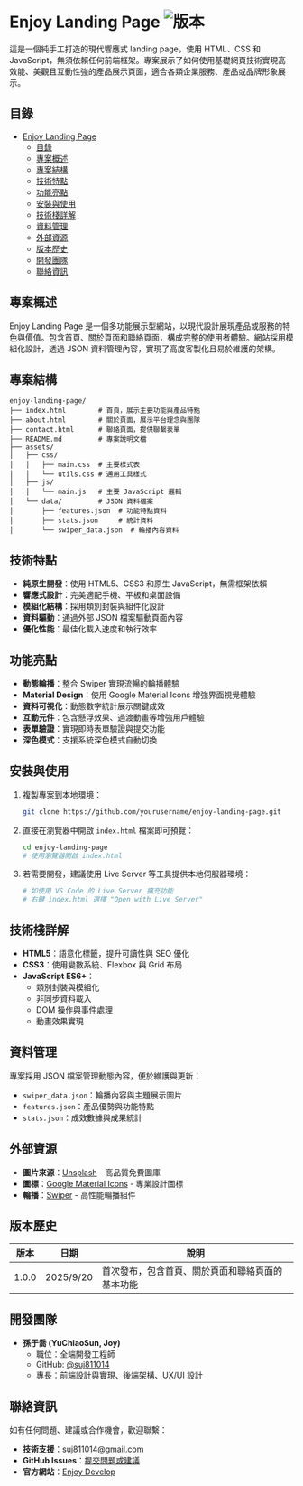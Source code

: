 # Enjoy Landing Page ![版本](https://img.shields.io/badge/版本-1.0.0-blue)

這是一個純手工打造的現代響應式 landing page，使用 HTML、CSS 和 JavaScript，無須依賴任何前端框架。專案展示了如何使用基礎網頁技術實現高效能、美觀且互動性強的產品展示頁面，適合各類企業服務、產品或品牌形象展示。

## 目錄

- [Enjoy Landing Page](#enjoy-landing-page-)
  - [目錄](#目錄)
  - [專案概述](#專案概述)
  - [專案結構](#專案結構)
  - [技術特點](#技術特點)
  - [功能亮點](#功能亮點)
  - [安裝與使用](#安裝與使用)
  - [技術棧詳解](#技術棧詳解)
  - [資料管理](#資料管理)
  - [外部資源](#外部資源)
  - [版本歷史](#版本歷史)
  - [開發團隊](#開發團隊)
  - [聯絡資訊](#聯絡資訊)

## 專案概述

Enjoy Landing Page 是一個多功能展示型網站，以現代設計展現產品或服務的特色與價值。包含首頁、關於頁面和聯絡頁面，構成完整的使用者體驗。網站採用模組化設計，透過 JSON 資料管理內容，實現了高度客製化且易於維護的架構。

## 專案結構

```plaintext
enjoy-landing-page/
├── index.html        # 首頁，展示主要功能與產品特點
├── about.html        # 關於頁面，展示平台理念與團隊
├── contact.html      # 聯絡頁面，提供聯繫表單
├── README.md         # 專案說明文檔
├── assets/
│   ├── css/
│   │   ├── main.css  # 主要樣式表
│   │   └── utils.css # 通用工具樣式
│   ├── js/
│   │   └── main.js   # 主要 JavaScript 邏輯
│   └── data/         # JSON 資料檔案
│       ├── features.json  # 功能特點資料
│       ├── stats.json     # 統計資料
│       └── swiper_data.json  # 輪播內容資料
```

## 技術特點

- **純原生開發**：使用 HTML5、CSS3 和原生 JavaScript，無需框架依賴
- **響應式設計**：完美適配手機、平板和桌面設備
- **模組化結構**：採用類別封裝與組件化設計
- **資料驅動**：通過外部 JSON 檔案驅動頁面內容
- **優化性能**：最佳化載入速度和執行效率

## 功能亮點

- **動態輪播**：整合 Swiper 實現流暢的輪播體驗
- **Material Design**：使用 Google Material Icons 增強界面視覺體驗
- **資料可視化**：動態數字統計展示關鍵成效
- **互動元件**：包含懸浮效果、過渡動畫等增強用戶體驗
- **表單驗證**：實現即時表單驗證與提交功能
- **深色模式**：支援系統深色模式自動切換

## 安裝與使用

1. 複製專案到本地環境：

   ```bash
   git clone https://github.com/yourusername/enjoy-landing-page.git
   ```

2. 直接在瀏覽器中開啟 `index.html` 檔案即可預覽：

   ```bash
   cd enjoy-landing-page
   # 使用瀏覽器開啟 index.html
   ```

3. 若需要開發，建議使用 Live Server 等工具提供本地伺服器環境：

   ```bash
   # 如使用 VS Code 的 Live Server 擴充功能
   # 右鍵 index.html 選擇 "Open with Live Server"
   ```

## 技術棧詳解

- **HTML5**：語意化標籤，提升可讀性與 SEO 優化
- **CSS3**：使用變數系統、Flexbox 與 Grid 布局
- **JavaScript ES6+**：
  - 類別封裝與模組化
  - 非同步資料載入
  - DOM 操作與事件處理
  - 動畫效果實現

## 資料管理

專案採用 JSON 檔案管理動態內容，便於維護與更新：

- `swiper_data.json`：輪播內容與主題展示圖片
- `features.json`：產品優勢與功能特點
- `stats.json`：成效數據與成果統計

## 外部資源

- **圖片來源**：[Unsplash](https://unsplash.com/) - 高品質免費圖庫
- **圖標**：[Google Material Icons](https://fonts.google.com/icons) - 專業設計圖標
- **輪播**：[Swiper](https://swiperjs.com/) - 高性能輪播組件

## 版本歷史

| 版本 | 日期 | 說明 |
|------|------|------|
| 1.0.0 | 2025/9/20 | 首次發布，包含首頁、關於頁面和聯絡頁面的基本功能 |

## 開發團隊

- **孫于喬 (YuChiaoSun, Joy)**
  - 職位：全端開發工程師
  - GitHub: [@suj811014](https://github.com/suj811014)
  - 專長：前端設計與實現、後端架構、UX/UI 設計

## 聯絡資訊

如有任何問題、建議或合作機會，歡迎聯繫：

- **技術支援**：[suj811014@gmail.com](mailto:suj811014@gmail.com)
- **GitHub Issues**：[提交問題或建議](https://github.com/yourusername/enjoy-landing-page/issues)
- **官方網站**：[Enjoy Develop](https://enjoy-develop.com)
